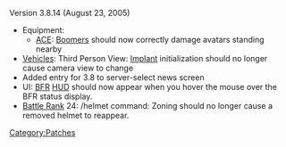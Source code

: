 Version 3.8.14 (August 23, 2005)

- Equipment:
  - [ACE](../weapons/Adaptive_Construction_Engine.md): [Boomers](../weapons/Adaptive_Construction_Engine.md#Boomer) should
    now correctly damage avatars standing nearby
- [Vehicles](../vehicles/Vehicle.md): Third Person View:
  [Implant](../Implant.md) initialization should no longer cause
  camera view to change
- Added entry for 3.8 to server-select news screen
- UI: [BFR](../vehicles/BattleFrame_Robotics.md) [HUD](../HUD.md) should now appear
  when you hover the mouse over the BFR status display.
- [Battle Rank](../terminology/Battle_Rank.md) 24: /helmet command: Zoning
  should no longer cause a removed helmet to reappear.

[Category:Patches](../Category:Patches.md)
